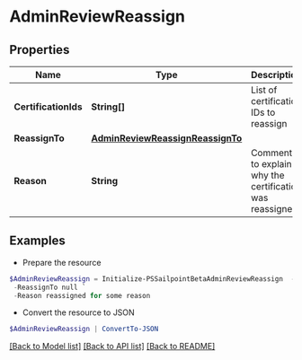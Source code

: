 # AdminReviewReassign
## Properties

Name | Type | Description | Notes
------------ | ------------- | ------------- | -------------
**CertificationIds** | **String[]** | List of certification IDs to reassign | [optional] 
**ReassignTo** | [**AdminReviewReassignReassignTo**](AdminReviewReassignReassignTo.md) |  | [optional] 
**Reason** | **String** | Comment to explain why the certification was reassigned | [optional] 

## Examples

- Prepare the resource
```powershell
$AdminReviewReassign = Initialize-PSSailpointBetaAdminReviewReassign  -CertificationIds [af3859464779471211bb8424a563abc1, af3859464779471211bb8424a563abc2, af3859464779471211bb8424a563abc3] `
 -ReassignTo null `
 -Reason reassigned for some reason
```

- Convert the resource to JSON
```powershell
$AdminReviewReassign | ConvertTo-JSON
```

[[Back to Model list]](../README.md#documentation-for-models) [[Back to API list]](../README.md#documentation-for-api-endpoints) [[Back to README]](../README.md)

